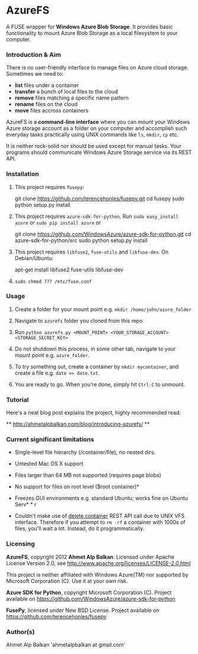 AzureFS
=======

A FUSE wrapper for **Windows Azure Blob Storage**. It provides basic
functionality to mount Azure Blob Storage as a local filesystem to
your computer.

### Introduction & Aim

There is no user-friendly interface to manage files on Azure cloud 
storage. Sometimes we need to:

* **list** files under a container
* **transfer** a bunch of local files to the cloud
* **remove** files matching a specific name pattern
* **rename** files on the cloud
* **move** files accross containers

AzureFS is a **command-line interface** where you can mount your Windows
Azure storage account as a folder on your computer and accomplish
such everyday tasks practically using UNIX commands like `ls`, `mkdir`, `cp` etc.

It is neither rock-solid nor should be used except for manual tasks. 
Your programs should communicate Windows Azure Storage service via
its REST API.

### Installation

1. This project requires `fusepy`:

    git clone https://github.com/terencehonles/fusepy.git
    cd fusepy
    sudo python setup.py install

2. This project requires `azure-sdk-for-python`. Run `sudo easy_install azure` or `sudo pip install azure` or

    git clone https://github.com/WindowsAzure/azure-sdk-for-python.git
    cd azure-sdk-for-python/src
    sudo python setup.py install

2. This project requires `libfuse2`, `fuse-utils` and `libfuse-dev`.
On Debian/Ubuntu:

    apt-get install libfuse2 fuse-utils libfuse-dev

3. `sudo chmod 777 /etc/fuse.conf`

### Usage

1. Create a folder for your mount point e.g. `mkdir /home/john/azure_folder`

2. Navigate to `azurefs` folder you cloned from this repo

3. Run `python azurefs.py <MOUNT_POINT> <YOUR_STORAGE_ACCOUNT> <STORAGE_SECRET_KEY>`

4. Do not shutdown this process, in some other tab, navigate to your mount
point e.g. `azure_folder`.

5. To try something out, create a container by `mkdir mycontainer`, and create
a file e.g. `date >> date.txt`.

6. You are ready to go. When you're done, simply hit `Ctrl-C` to unmount.

### Tutorial

Here's a neat blog post explains the project, highly recommended read:

** http://ahmetalpbalkan.com/blog/introducing-azurefs/ **

### Current significant limitations

* Single-level file hierarchy (/container/file), no nested dirs.
* Untested Mac OS X support
* Files larger than 64 MB not supported (requires page blobs)
* No support for files on root level ($root container)* 
* Freezes GUI environments e.g. standard Ubuntu; works fine on Ubuntu Serv* * r

* Couldn't make use of [delete container](http://msdn.microsoft.com/en-us/library/windowsazure/dd179408.aspx) REST API call due to UNIX VFS interface. 
Therefore if you attempt to `rm -rf` a container with 1000s of files, you'll wait a 
lot. Instead, do it programmatically.

### Licensing

**AzureFS**, copyright 2012 **Ahmet Alp Balkan**. Licensed under Apache
License Version 2.0, see http://www.apache.org/licenses/LICENSE-2.0.html

This project is neither affiliated with Windows Azure(TM) nor
supported by Microsoft Corporation (C). Use it at your own risk.

**Azure SDK for Python**, copyright Microsoft Corporation (C).
Project available on https://github.com/WindowsAzure/azure-sdk-for-python

**FusePy**, licensed under New BSD License. Project available on
https://github.com/terencehonles/fusepy

### Author(s)

Ahmet Alp Balkan 'ahmetalpbalkan at gmail.com'

